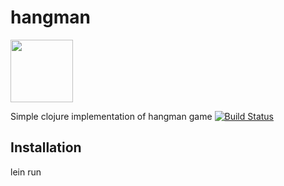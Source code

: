 # hangman
<img src="https://raw.githubusercontent.com/yegor256/hangman/master/images/logo.png" width="100px"/>

Simple clojure implementation of hangman game
[![Build Status](https://img.shields.io/travis/yegor256/hangman/master.svg)](https://travis-ci.org/yegor256/hangman)

## Installation

lein run
